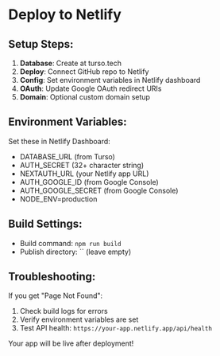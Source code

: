 # Deploy to Netlify

## Setup Steps:

1. **Database**: Create at turso.tech
2. **Deploy**: Connect GitHub repo to Netlify  
3. **Config**: Set environment variables in Netlify dashboard
4. **OAuth**: Update Google OAuth redirect URIs
5. **Domain**: Optional custom domain setup

## Environment Variables:

Set these in Netlify Dashboard:

- DATABASE_URL (from Turso)
- AUTH_SECRET (32+ character string)
- NEXTAUTH_URL (your Netlify app URL)
- AUTH_GOOGLE_ID (from Google Console)
- AUTH_GOOGLE_SECRET (from Google Console)
- NODE_ENV=production

## Build Settings:

- Build command: `npm run build`
- Publish directory: `` (leave empty)

## Troubleshooting:

If you get "Page Not Found":
1. Check build logs for errors
2. Verify environment variables are set
3. Test API health: `https://your-app.netlify.app/api/health`

Your app will be live after deployment!
